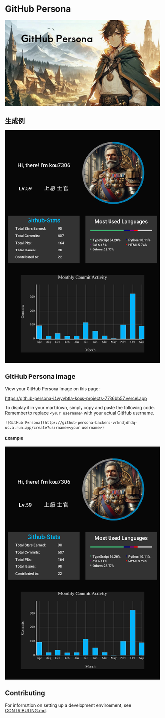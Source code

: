 # GitHub Persona

![GitHub Persona Image](./github-persona.jpg)

## 生成例

![GitHub Persona](./example-output.png)

## GitHub Persona Image

View your GitHub Persona Image on this page:

https://github-persona-i4wyybtla-kous-projects-7736bb57.vercel.app

To display it in your markdown, simply copy and paste the following code. Remember to replace `<your username>` with your actual GitHub username.

```
![GitHub Persona](https://github-persona-backend-vrkndjdhdq-uc.a.run.app/create?username=<your username>)
```

#### Example

![GitHub Persona](./example-output.png)

## Contributing

For information on setting up a development environment, see [CONTRIBUTING.md](./CONTRIBUTING.md).
